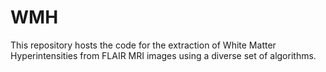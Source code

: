 # WMH
This repository hosts the code for the extraction of White Matter Hyperintensities from FLAIR MRI images using a diverse set of algorithms.
